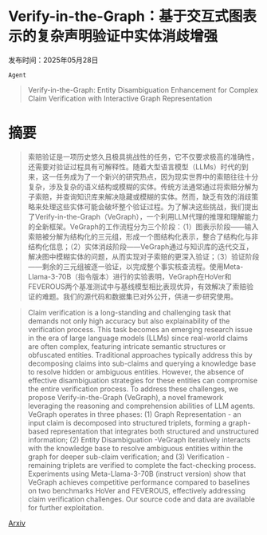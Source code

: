 # Verify-in-the-Graph：基于交互式图表示的复杂声明验证中实体消歧增强

发布时间：2025年05月28日

`Agent`

> Verify-in-the-Graph: Entity Disambiguation Enhancement for Complex Claim Verification with Interactive Graph Representation

# 摘要

> 索赔验证是一项历史悠久且极具挑战性的任务，它不仅要求极高的准确性，还需要对验证过程具有可解释性。随着大型语言模型（LLMs）时代的到来，这一任务成为了一个新兴的研究热点，因为现实世界中的索赔往往十分复杂，涉及复杂的语义结构或模糊的实体。传统方法通常通过将索赔分解为子索赔，并查询知识库来解决隐藏或模糊的实体。然而，缺乏有效的消歧策略来处理这些实体可能会破坏整个验证过程。为了解决这些挑战，我们提出了Verify-in-the-Graph（VeGraph），一个利用LLM代理的推理和理解能力的全新框架。VeGraph的工作流程分为三个阶段：（1）图表示阶段——输入索赔被分解为结构化的三元组，形成一个图结构化表示，整合了结构化与非结构化信息；（2）实体消歧阶段——VeGraph通过与知识库的迭代交互，解决图中模糊实体的问题，从而实现对子索赔的更深入验证；（3）验证阶段——剩余的三元组被逐一验证，以完成整个事实核查流程。使用Meta-Llama-3-70B（指令版本）进行的实验表明，VeGraph在HoVer和FEVEROUS两个基准测试中与基线模型相比表现优异，有效解决了索赔验证的难题。我们的源代码和数据集已对外公开，供进一步研究使用。

> Claim verification is a long-standing and challenging task that demands not only high accuracy but also explainability of the verification process. This task becomes an emerging research issue in the era of large language models (LLMs) since real-world claims are often complex, featuring intricate semantic structures or obfuscated entities. Traditional approaches typically address this by decomposing claims into sub-claims and querying a knowledge base to resolve hidden or ambiguous entities. However, the absence of effective disambiguation strategies for these entities can compromise the entire verification process. To address these challenges, we propose Verify-in-the-Graph (VeGraph), a novel framework leveraging the reasoning and comprehension abilities of LLM agents. VeGraph operates in three phases: (1) Graph Representation - an input claim is decomposed into structured triplets, forming a graph-based representation that integrates both structured and unstructured information; (2) Entity Disambiguation -VeGraph iteratively interacts with the knowledge base to resolve ambiguous entities within the graph for deeper sub-claim verification; and (3) Verification - remaining triplets are verified to complete the fact-checking process. Experiments using Meta-Llama-3-70B (instruct version) show that VeGraph achieves competitive performance compared to baselines on two benchmarks HoVer and FEVEROUS, effectively addressing claim verification challenges. Our source code and data are available for further exploitation.

[Arxiv](https://arxiv.org/abs/2505.22993)